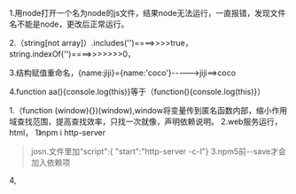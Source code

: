 1.用node打开一个名为node的js文件，结果node无法运行，一直报错，发现文件名不能是node，更改后正常运行。

2.（string[not array]）.includes('')====>>>>true，
string.indexOf('')====>>>>>>>0，

3.结构赋值重命名，{name:jiji}={name:'coco'}----->jiji==>coco

4.function aa(){console.log(this)}等于（function(){console.log(this)}）

1.（function (window){})(window),window将变量传到匿名函数内部，缩小作用域查找范围，提高查找效率，只找一次就像，声明依赖说明。
2.web服务运行，html，
  1》npm i http-server
   > josn.文件里加“script":{
"start":"http-server -c-l"}
3.npm5前--save才会加入依赖项

4,<template v-if>才有效，v-show不行

5.a.some(i=> i>200)
true,判断是否符合条件，返回布尔值，evrey反之
6.   通过v-model双向绑定复选框状态

7.template 只能使用v-if, not v-show

8.`// 用value方法清空时，实际值被清空，但是v-model是双向绑定，
  // vue是数据驱动，v-model会以后台数据为渲染基础，
 // 只要没有更改数据，就不会影响页面渲染结果
  // console.log(e.target.value)
  // e.target.value=''`

9.     `// 不要在 forEach 遍历中删除数组元素（没法维护索引）
        // this.todos.forEach((item, index) => {
        //   if (item.completed === true) {
        //     this.todos.splice(index, 1)
        //   }
        // })`

10.对于单选框，复选框以及选择框的选项，v-model绑定的值通常是静态字符串，（而复选框也可以是布尔值）

11.可以将值绑定到vue实例的动态属性上，用v-bind实现，该属性的值可以不是字符串，
     <input type="checkbox" v-model="toggle" true-value="yes" false-value="no">
这是value就会分局选中状态确定值。
  单选框：<input type="radio" v-model="pick" v-bind:value="a">   vm.pick=vm.a(选中时》
 选择框：<select v-model="selected>
                <option v-model:value="{numer:123}"> 123</option>
</select>
 选中时vm.selected 是对象



1.cmd set node_dev='development 添加临时系统环境变量，空格会被加入变量值

2.splice 删除：（index，个数）一个参数时，删除并返回从此到最后的项；
   替换：（啊，吧，的），删除完在插入。插入就是将数据放在index，不删除就加入。

3.html页面中引入，使用element组件，使用element 的步骤，vue.js,index.css&&index.js文件，注意index.js必须最后引用。
element组件必须放在vue实例组件内。

4.闭包，
what:是指一个有权访问另一个函数作用域中的变量的函数。
how: 创建方式，就是在一个函数内部创建另一个访问包含函数的变量的函数,它在其他地方调用依然能够访问器包含函数的变量；
why:内部函数的作用域链中包含包含其包含函数的作用域。

5.弹出框一次存在while(true),一直存在翻译过来就是无限循环

6.vue中计算属性默认只有getter函数，setter按需使用

7.组件的name值，作用：1》递归组件时循环引用2》取消某个页面的缓存是也会用到，keep-alive标签里的exclude=“单页组件命"3》vue开发工具可以看到组件名

8.localStorage的数据空咦长期保存其键值以字符串形式储存，sessionStorage的数据会在页面借宿是被清除。两者都特定于页面的协议。

9.watch：监听器是监听一个属性的变化，触发函数。computed：计算属性，监听一个属性的依赖，一旦依赖改变，则重新计算。大多数情况下，计算属性更合适。而需要在数据变化是执行医嘱或开销较大的操作时，watch更有用。

10.class属性用数组绑定中使用对象，

11.vue组件上添加的class属性会添加到根元素上且不会覆盖根元素上的值。

12，绑定内联样式v-bind:style="{color:color,fontSize:fontSize}"，实则为一个JavaScript对象，css属性名可用驼峰或者短横线分割。推荐直接绑定一个对象，一线的更清晰。v-bind:style="[baseStyle,overf]",数组语法将多个数组语法绑定到一个元素上。

13.template当做不可见的包裹元素，最终不会渲染到页面上。

14.vue会尽可能的高效渲染页面，尽可能的复用之前的元素。但是有的场景下这个特性并不符合实际要求，解决方案就是为其加上唯一的key值，告诉它“不要复用它们”

15，v-if是真正的条件渲染，在切换过程中销毁和重建相应的监听器和子组件。2>惰性，true渲染，when false do nothing2》也v-show的区别是：后者无论真假都会渲染，并指示简单的进行css的display切换。

16.v-if和v-for一起使用时，后者具有更高的优先级。

17of代替in，做分隔符是因为前者最接近JavaScript迭代器的语法。

18.v-for对象时，按Object.keys()的结果遍历，不同JavaScript引擎下的结果可能不一致（item,key,index)参数分别是值，健名，索引值。

19.建议尽量v-for是提供key，除非内容非常简单或可以依赖默认行为提高性能。

20，不要使用对象或数组之类的分为原始类型值作为v-for的key。用字符串或书类型的值取而代之。

21.数组更新vue，七个数组方法（splice,push,shift,unshift,pop,reverse,sort）;2>>或者替换数组（filter（），concat（），slice（）），数组变化并不会导致重新渲染整个列表，vue为使dom元素最大范围重用二实现了一些智能启发式方法，因此一些含相同元素的数组替换原来数组非常高效。

22，有用JavaScript的限制，vue不能自动检测以下的数组变动无法动态更新：1>用索引直接设置元素，2》修改数组的长度。
解决方案：1>Vue.set(vm.items,indexOfItme,newValue);2>Vue.items.splice(indexOfItem,1,newValue)3>vm.#set(vm.items,indexOfItem,newValue)
对象也有类似的JavaScript的限制，Vue不能检测到对象属性的IM家或删除；解决方法1》Vue.set(vm.object,key,value)添加相应属性2》vm.$set(vm.object,key,value)3》添加多个新属性，用两个对象的属性创建一个行的对象，vm.userProfile = Object.assign({}, vm.userProfile, {
  age: 27,
  favoriteColor: 'Vue Green'
})

23.delete object.key删除对象属性

24.显示过滤/排序结果（显示一个数组的过滤哦排序副本）：方法：创建一个返回过滤或排序数组的计算属性2》计算属性不适用的情况下（比如v-for）可以使用methods;主要思想不变。v-for可取整。

25，v-for和v-if1》筛选一定条件的todos<li v-for="todo in todos" v-if="!todo.isComplete">
  {{ todo }}
</li>2》有条件的跳过循环<ul v-if="todos.length">
  <li v-for="todo in todos">
    {{ todo }}
  </li>
</ul>
<p v-else>No todos left!</p>

26.webpack-web-server默认不支持ip访问页面，修改配置项，在pacageke.json中scripts：dev项下webpack-dev-server  加上--host 0.0.0

27.去哪vue手机测试字母拖动页面跟着拖动，解决touchstart.prevent，加上修饰符就完事
28.真机测试可能出现白屏，原因可能是手机浏览器不支持promise，解决方法  npm install bable-polyfill,判断如果浏览器没有promise会自动添加这些
新特性，然后main.js引入babel-polyfill,最后所有浏览器都支持promise

3,将页面文件放在WWWw文件夹下，启动phpstudy后打开apache和mysql，访问127.0.0.1加上路径就开启了本地服务

4.：click.stop='dothis'>>组织单机事件继续传播
：submit:prevent='onSubmit'>>>提交事件不在重载页面
:submit.prevent>>>>只有修饰符
:click.capture='tosothis'>>>监听事件使用补货模式，即元素自身出发的事件现在次处理，然后才有黁在内部元素处理
:click.self='dothis'>>>>元素时自身是触发，不是从内部触发。
修饰符可以串联！！！
!!!!!!!
：click.prevent.self>>>>组织说有的点击
：click.self.prevent>>>>组织对元素自身的点击
:click.once='click'>>>点击事件触发一次，且可以用在组件事件上，

5.：scroll.passive='onscroll'>>>屯东事件的默认行为（滚动）将会立即触发而不会等待onScroll完成，.passive修饰符友情提升移动端的性能。

6.！！！！.passive和.perevent不要一起使用，.prevent会被忽略，.passive告诉浏览器不想组织事件的默认行为。

7.vue通过全局内置自定义按键修饰符别名：Vue.config.keyCodes.f1 = 12；系统修饰符：<Alt + C>-->><input @keyup.alt.67='clear'>;<!--Ctrl + Click-->------>@click.ctrl='doSomething';单独使用ctrl键keyup.17

8..exact修饰符，精确控制系统修饰符组合触发的事件，@click.ctrl="onClick"----->Alt或Shift被一同按下也会触发；@click.ctrl.exact='onCtrlClick'----->有且只有Ctrl被按下时才触发


1.（function (window){})(window),window将变量传到匿名函数内部，缩小作用域查找范围，提高查找效率，只找一次就像，声明依赖说明。
2.web服务运行，html，
  1》npm i http-server
   > josn.文件里加“script":{
"start":"http-server -c-l"}
3.npm5前--save才会加入依赖项

4,<template v-if>才有效，v-show不行

5.a.some(i=> i>200)
true,判断是否符合条件，返回布尔值，evrey反之
6.   通过v-model双向绑定复选框状态

7.template 只能使用v-if, not v-show

8.// 用value方法清空时，实际值被清空，但是v-model是双向绑定，
                // vue是数据驱动，v-model会以后台数据为渲染基础，
                // 只要没有更改数据，就不会影响页面渲染结果
                // console.log(e.target.value)
                // e.target.value=''

9.     // 不要在 forEach 遍历中删除数组元素（没法维护索引）
        // this.todos.forEach((item, index) => {
        //   if (item.completed === true) {
        //     this.todos.splice(index, 1)
        //   }
        // })

10.对于单选框，复选框以及选择框的选项，v-model绑定的值通常是静态字符串，（而复选框也可以是布尔值）

11.可以将值绑定到vue实例的动态属性上，用v-bind实现，该属性的值可以不是字符串，
     <input type="checkbox" v-model="toggle" true-value="yes" false-value="no">
这是value就会分局选中状态确定值。
  单选框：<input type="radio" v-model="pick" v-bind:value="a">   vm.pick=vm.a(选中时》
 选择框：<select v-model="selected>
                <option v-model:value="{numer:123}"> 123</option>
</select>
 选中时vm.selected 是对象



1.cmd set node_dev='development 添加临时系统环境变量，空格会被加入变量值

2.splice 删除：（index，个数）一个参数时，删除并返回从此到最后的项；
   替换：（啊，吧，的），删除完在插入。插入就是将数据放在index，不删除就加入。

3.html页面中引入，使用element组件，使用element 的步骤，vue.js,index.css&&index.js文件，注意index.js必须最后引用。
element组件必须放在vue实例组件内。

4.闭包，
what:是指一个有权访问另一个函数作用域中的变量的函数。
how: 创建方式，就是在一个函数内部创建另一个访问包含函数的变量的函数,它在其他地方调用依然能够访问器包含函数的变量；
why:内部函数的作用域链中包含包含其包含函数的作用域。

5.弹出框一次存在while(true),一直存在翻译过来就是无限循环

6.vue中计算属性默认只有getter函数，setter按需使用

7.组件的name值，作用：1》递归组件时循环引用2》取消某个页面的缓存是也会用到，keep-alive标签里的exclude=“单页组件命"3》vue开发工具可以看到组件名

8.localStorage的数据空咦长期保存其键值以字符串形式储存，sessionStorage的数据会在页面借宿是被清除。两者都特定于页面的协议。

9.watch：监听器是监听一个属性的变化，触发函数。computed：计算属性，监听一个属性的依赖，一旦依赖改变，则重新计算。大多数情况下，计算属性更合适。而需要在数据变化是执行医嘱或开销较大的操作时，watch更有用。

10.class属性用数组绑定中使用对象，

11.vue组件上添加的class属性会添加到根元素上且不会覆盖根元素上的值。

12，绑定内联样式v-bind:style="{color:color,fontSize:fontSize}"，实则为一个JavaScript对象，css属性名可用驼峰或者短横线分割。推荐直接绑定一个对象，一线的更清晰。v-bind:style="[baseStyle,overf]",数组语法将多个数组语法绑定到一个元素上。

13.template当做不可见的包裹元素，最终不会渲染到页面上。

14.vue会尽可能的高效渲染页面，尽可能的复用之前的元素。但是有的场景下这个特性并不符合实际要求，解决方案就是为其加上唯一的key值，告诉它“不要复用它们”

15，v-if是真正的条件渲染，在切换过程中销毁和重建相应的监听器和子组件。2>惰性，true渲染，when false do nothing2》也v-show的区别是：后者无论真假都会渲染，并指示简单的进行css的display切换。

16.v-if和v-for一起使用时，后者具有更高的优先级。

17of代替in，做分隔符是因为前者最接近JavaScript迭代器的语法。

18.v-for对象时，按Object.keys()的结果遍历，不同JavaScript引擎下的结果可能不一致（item,key,index)参数分别是值，健名，索引值。

19.建议尽量v-for是提供key，除非内容非常简单或可以依赖默认行为提高性能。

20，不要使用对象或数组之类的分为原始类型值作为v-for的key。用字符串或书类型的值取而代之。

21.数组更新vue，七个数组方法（splice,push,shift,unshift,pop,reverse,sort）;2>>或者替换数组（filter（），concat（），slice（）），数组变化并不会导致重新渲染整个列表，vue为使dom元素最大范围重用二实现了一些智能启发式方法，因此一些含相同元素的数组替换原来数组非常高效。

22，有用JavaScript的限制，vue不能自动检测一下数组的变动无法动态更新：1>用索引直接设置元素，2》修改数组的长度。
解决方案：1>Vue.set(vm.items,indexOfItme,newValue);2>Vue.items.splice(indexOfItem,1,newValue)3>vm.#set(vm.items,indexOfItem,newValue)
对象也有类似的JavaScript的限制，Vue不能检测到对象属性的IM家或删除；解决方法1》Vue.set(vm.object,key,value)添加相应属性2》vm.$set(vm.object,key,value)3》添加多个新属性，用两个对象的属性创建一个行的对象，vm.userProfile = Object.assign({}, vm.userProfile, {
  age: 27,
  favoriteColor: 'Vue Green'
})

23.delete object.key删除对象属性

24.显示过滤/排序结果（显示一个数组的过滤哦排序副本）：方法：创建一个返回过滤或排序数组的计算属性2》计算属性不适用的情况下（比如v-for）可以使用methods;主要思想不变。v-for可取整。

25，v-for和v-if1》筛选一定条件的todos<li v-for="todo in todos" v-if="!todo.isComplete">
  {{ todo }}
</li>2》有条件的跳过循环<ul v-if="todos.length">
  <li v-for="todo in todos">
    {{ todo }}
  </li>
</ul>
<p v-else>No todos left!</p>

26.webpack-web-server默认不支持ip访问页面，修改配置项，在pacageke.json中scripts：dev项下webpack-dev-server  加上--host 0.0.0

27.去哪vue手机测试字母拖动页面跟着拖动，解决touchstart.prevent，加上修饰符就完事
28.真机测试可能出现白屏，原因可能是手机浏览器不支持promise，解决方法  npm install bable-polyfill,判断如果浏览器没有promise会自动添加这些
新特性，然后main.js引入babel-polyfill,最后所有浏览器都支持promise

3,将页面文件放在WWWw文件夹下，启动phpstudy后打开apache和mysql，访问127.0.0.1加上路径就开启了本地服务

4.：click.stop='dothis'>>组织单机事件继续传播
：submit:prevent='onSubmit'>>>提交事件不在重载页面
:submit.prevent>>>>只有修饰符
:click.capture='tosothis'>>>监听事件使用补货模式，即元素自身出发的事件现在次处理，然后才有黁在内部元素处理
:click.self='dothis'>>>>元素时自身是触发，不是从内部触发。
修饰符可以串联！！！
!!!!!!!
：click.prevent.self>>>>组织说有的点击
：click.self.prevent>>>>组织对元素自身的点击
:click.once='click'>>>点击事件触发一次，且可以用在组件事件上，

5.：scroll.passive='onscroll'>>>屯东事件的默认行为（滚动）将会立即触发而不会等待onScroll完成，.passive修饰符友情提升移动端的性能。

6.！！！！.passive和.perevent不要一起使用，.prevent会被忽略，.passive告诉浏览器不想组织事件的默认行为。

7.vue通过全局内置自定义按键修饰符别名：Vue.config.keyCodes.f1 = 12；系统修饰符：<Alt + C>-->><input @keyup.alt.67='clear'>;<!--Ctrl + Click-->------>@click.ctrl='doSomething';单独使用ctrl键keyup.17

8..exact修饰符，精确控制系统修饰符组合触发的事件，@click.ctrl="onClick"----->Alt或Shift被一同按下也会触发；@click.ctrl.exact='onCtrlClick'----->有且只有Ctrl被按下时才触发

1.删除数组的某项就要找到其索引，findIndex()

2.过滤器vue，本质是函数，常用途是格式化数据，因此必须函数必须return，how：在JavaScript表达式尾部添加“| 过滤器”， <span>{{ dt | 过滤器的名称 }}</span><span :title="dt | 过滤器的名称"></span>1》全局过滤器：Vue.filter('filter',function(origin){...return}2》私有过滤器：vue实例中，一级位置声明filters成员3》参数：过滤器的第一个参数默认为表达式的值，不用传；过滤器的接收的第一实参是函数内部的第二形参；

3.`Vue.$mount();render(create){
return create(标签，标签内部包含的信息)     //创建一个标签
}`
4.async和await结合起来，可以使得异步调用不返回Promise，直接返回then参数方法的参数，代码简洁，异步调用顺序执行。
5.插值表达式只能用在元素的内容区域；不能用在元素的属性节点中
6.鼠标按钮修饰符，限制处处函数响应特定鼠标按钮触发。.left,.right,.middle
6.为什么在HTML中监听事件？
1》看一眼模板就可以轻松定位JavaScript代码里对应的方法2》无需在JavaScript中手动绑定事件，ViewModel代码可以是非常纯粹的逻辑，和dom完全解耦，更易于测试。3》当一个ViewModel被销毁时，说有事件处理器自动删除。
7.npm包全局安装目录路径问题，关键在于修改安装程序默认路径

8.继承铺垫：许多OO语言支持：1》接口继承，只是继承方法；实现继承，继承实际方法。函数没有签名，ECMAScritpt无法实现接口继承，支持实现继承，主要依靠原型链作为实现继承的主要方法，基本思想：利用原型让一个引用类型继承另一个引用类型的属性和方法。2》原型，构造函数，实例的关系：每个构造函数都有一个原型对象，每个原型对象都有一个指向构造函数的指针，实例包含一个指向原型对象的内部指针，加入让原型对象指向另一个类型的实例，西施原型对象将包含另一个原型的指针，相应的另一个原型也包含着一个指向另一个构造函数的指针，如此层层递进，就构成了实例也原型的链条。

9.路由就是根据网址不同返回同页面。 router-view显示的是各个路径所对应路由地址的内容

10.node无法下载或者下载很慢，但之前可以正常下载，how：1》修改镜像2》修改镜像

11.vue表单v-model会忽略表参元素的value,checked,selected初始值，以vue实例数据为准。1》text.textarea,vaule属性和input事件。2》checkbox和radio，checked属性卡和change事件。3》select字段将value作为prop，change作为事件。

12.vue表单v-mode，多个复选框，绑定到同一个数组，点击会获取其中的value值。1》单选按钮，可以绑定到同一数组或字符串。2》选择框， <select v-model="selected">
    <option disabled value="">请选择</option>，绑定到字符串，如果v-model表达式初始值没有匹配到热河项，<select>会被渲染为“未选中状态”，ios不会触发change事件，推荐提供一个空值作为禁选项。2>>>多选是绑定到同一个数组。3》用v-for渲染动态选项：`《select v-model='selected'><option v-for='option in options" v-bind:value='option.value'`.4》单选框，复选框，选择框绑定的值通常是字符串，复选框也可以布尔值。



13.把值绑定到Vue实例的一个动态属性上，该值可以补充字符串<input
  `type="checkbox"
  v-model="toggle"
  true-value="yes"
  false-value="no"`
>。1》表单输入绑定修饰符，.lazy将input转为与change事件同步。.number自动将用户输入值转为数字类型，v-model.number='age',.v-model.trim='msg',自动过滤首尾空白字符

14.一个组件的data选项必须是个函数，因此每个实例可以维护一份呗返回对象的独立的拷贝。

15.组件命名，当使用首字母大写命名组件，也可以用短横线分割的方式使用组件名。注意尽管如此， 直接在DOM（即非字符串的魔板）中只有短横线分割才有效。

16.局部注册的组件总的其子组件中不可用！！！如果希望componentB中使用componentA>>>>>>var ComponentA = { /* ... */ }
17.HTML中特性名大小写不敏感，会吧大写转为小写，因此驼峰命名的属性要用等价的短横线分割命名。
18.prop传一个布尔值，<!-- 包含该 prop 没有值的情况在内，都意味着 `true`。-->
<blog-post is-published></blog-post>1》传一个数组，<!-- 即便数组是静态的，我们仍然需要 `v-bind` 来告诉 Vue -->
<!-- 这是一个 JavaScript 表达式而不是一个字符串。-->
<blog-post v-bind:comment-ids="[234, 266, 273]"></blog-post>2》对象亦如此！！3》一个对象的所有属性作为prop，obj:{},v-bind:'obj'4》子组件中使用其他子组件：
`var ComponentB = {
  components: {
    'component-a': ComponentA
  },
  // ...
}或者，import ComponentA from './ComponentA.vue'
export default {
  components: {
    ComponentA
  },
  // ...`
}》》》》》全局导入基础组件，require.context,全局注册的行为必须在根Vue实例创建之前发生。
19.两种常见的试图改变一个prop的情形1》这个prop用来传递一个初始值，然后子组件希望将其作为一个本利prop数据来使用。props: `['initialCounter'],
data: function () {
  return {
    counter: this.initialCounter
  }
}2》这个prop以一种原始的值传入且需要转换。这种情况下最好用这个prop的值来定义一个计算属性：props: ['size'],
computed: {
  normalizedSize: function () {
    return this.size.trim().toLowerCase()
  }
}`
1.`axios.defaults.baseURL='http://127.0.0.1:3006/;Vue.prototype.$http=axios》》》》至此每个Vue实例都有设置了默认baseURL的axios》》this.$http.get()`
2.node --experimental-modules main.mjs>>>>>>node中使用es模块，仅限测试阶段

3.`export必须输出对外的接口，1》export const a=1；2》const a=1;export {a};3》const a=1; export {a as b}!!!export `语句输出的接口语气对应的值是动态绑定关系。不能再函数内部使用，因为这样无法做静态优化，违背了模块的设计初衷。

4.import命令：import {} from 必须与引入文件的对外接口名称相同。import命令输入的变量都是只读的，因为他的本质是输入接口，不能改写接口，如果a是一个对象改写a的属性是允许的，并且其他模块能够读取改写后的值。

5.import 后面的from指定文件位置，可相对可绝对路径，.js文件可省略，如果只有模块名，没有路径必须有配置文件。2》import命令具有提升效果，提升到整个模块头部，首先执行，有点像es5里的与解析，本质原因是import是变异阶段执行的，在代码执行之前。3》import静态执行，所以不能使用表达式和变量，这些只有在运行时才能得到结果的语法。4》import执行加载的模块，import"loasah",5》模块的整体加载：* 制定一个对象，所有输出值都加载在这个对象上面，import * as circle from '/filepath/filename'!!!!!!注意，模块整体加载所在的那个对象应该是可以静态分析的，所以不允许运行时改变。

6.单页应用：1》优点：良好的交互体验，避免了不必要的跳转和重复渲染，前后端分离，结构清晰，前端负责逻辑，后端负责数据；减轻服务器压力，只管数据，不管逻辑和页面合成。
缺点：初次加载韩式较多（解决方案：模块化管理），不利于搜索引擎优化，前进后退路由管理（解决方案：原生H5HistoryAPI，）

7，export default 指定模块默认输出，接收时可自定义变量名，且不用写大括号。本质上，exportdefault就是输出一个叫做default的变量或方法，然后系统允许你为他去任意名字。因此，export {add as default}>>>>>import {default as foo}是可以的，正是因为，export default的含义是将值赋值个变量default，所以其后面不能跟变量声明语句。至此，export 和export default的区别就是，前者需要手动指定接口，后者指定了默认的接口default

8.export与import的复合写法：`export{foo,bar} from 'my_module";======>>>import {foo,bar} from 'modules';export {foo.bar},实际上foo和bar没有被导入当前模块，只是转接了接口;2》具名接口墨粉接口写法如下：export { es6 as default } from './someModule'========'import { es6 } from './someModule':export default es6;`

9.跨模块常量，因为const命令声明的常量只在当前代码块有效，多个模块引用同一个模块。2》如果常量非常多，可以将这些文件合并在一个indexjs下

10.获取url查询字符串为对象，`var str=window.location.search;
function toObj(str){
var obj={}
  str.split('&').forEach(item =>{
obj[item.split('=')[0]]=item.split('=')[1]}
}`

10.父组件向子组件传入的class和style不会覆盖子组件模板上的class和style，而是合并。


1.确定原型和实例的关系：1》instanceof；2》

2，数组去重，obj=[...new Set(arr)],展开运算符，数组最大值，Math.max(...arr),数组求和：arr.reduce((and ,item,index,arr)and+item),0)

3.基本类型和引用类型的区别：1》基本类型：其值不可变，比如修改字符串后返回的是它的一个副本，原字符串并没有变；比较的是他们的值，比较值会进行隐式转换。2》==进行值的比较，===进行值和数据类型的比较。3》基本类型的变量存放在栈内存中，包含其标识符和其值。4》引用类型，统称为Object类型，细分有：Object,Array,Date,RegExp,Function。引用类型的值是可变的，对其的操作会改变值本身。引用类型的比较是引用的比较，一个空对象不等于另一个空对象，因为两者的值不一样，引用地址不一样。5》引用类型的值保存在堆内存中，js不能直接操对象的内存空间。

4.拷贝继承中，forin循环可以循环构造函数prototype内的属性和方法，





